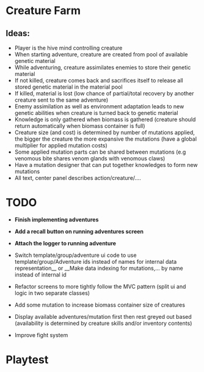 # Creature Farm

## Ideas:
- Player is the hive mind controlling creature
- When starting adventure, creature are created from pool of available genetic material
- While adventuring, creature assimilates enemies to store their genetic material
- If not killed, creature comes back and sacrifices itself to release all stored genetic material in the material pool
- If killed, material is lost (low chance of partial/total recovery by another creature sent to the same adventure)
- Enemy assimilation as well as environment adaptation leads to new genetic abilities when creature is turned back to genetic material
- Knowledge is only gathered when biomass is gathered (creature should return automatically when biomass container is full)
- Creature size (and cost) is determined by number of mutations applied, the bigger the creature the more expansive the mutations (have a global multiplier for applied mutation costs)
- Some applied mutation parts can be shared between mutations (e.g venomous bite shares venom glands with venomous claws)
- Have a mutation designer that can put together knowledges to form new mutations
- All text, center panel describes action/creature/....


# TODO
- __Finish implementing adventures__
- __Add a recall button on running adventures screen__
- __Attach the logger to running adventure__
- Switch template/group/adventure ui code to use template/group/Adventure ids instead of names for internal data representation__ or __Make data indexing for mutations,... by name instead of internal id
- Refactor screens to more tightly follow the MVC pattern (split ui and logic in two separate classes)
- Add some mutation to increase biomass container size of creatures

- Display available adventures/mutation first then rest greyed out based (availability is determined by creature skills and/or inventory contents)
- Improve fight system

# Playtest
